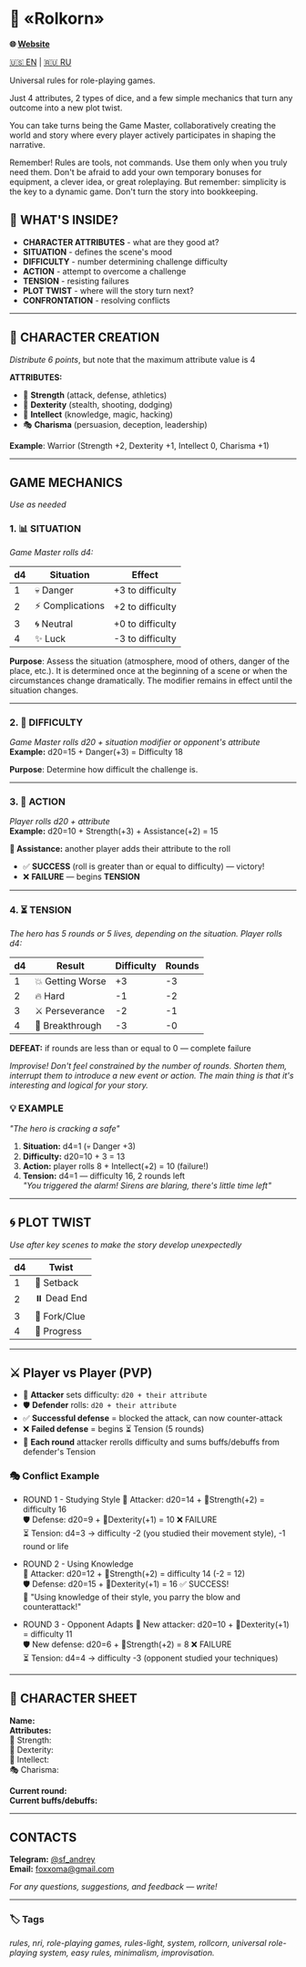 # 🎲 «Rolkorn»

**🌐 [Website](https://foxxoma.github.io/Rolkorn/en.html)**

[🇺🇸 EN](README_EN.md) | [🇷🇺 RU](README.md)

Universal rules for role-playing games.

Just 4 attributes, 2 types of dice, and a few simple mechanics that turn any outcome into a new plot twist.

You can take turns being the Game Master, collaboratively creating the world and story where every player actively participates in shaping the narrative.

Remember! Rules are tools, not commands. Use them only when you truly need them. Don't be afraid to add your own temporary bonuses for equipment, a clever idea, or great roleplaying. But remember: simplicity is the key to a dynamic game. Don't turn the story into bookkeeping.

## 🎯 WHAT'S INSIDE?

- **CHARACTER ATTRIBUTES** - what are they good at?  
- **SITUATION** - defines the scene's mood  
- **DIFFICULTY** - number determining challenge difficulty  
- **ACTION** - attempt to overcome a challenge  
- **TENSION** - resisting failures  
- **PLOT TWIST** - where will the story turn next?  
- **CONFRONTATION** - resolving conflicts

---

## 👤 CHARACTER CREATION  
*Distribute 6 points*, but note that the maximum attribute value is 4

**ATTRIBUTES:**
- 💪 **Strength** (attack, defense, athletics)  
- 🎯 **Dexterity** (stealth, shooting, dodging)  
- 🧠 **Intellect** (knowledge, magic, hacking)  
- 🎭 **Charisma** (persuasion, deception, leadership)

**Example**: Warrior (Strength +2, Dexterity +1, Intellect 0, Charisma +1)

---

## GAME MECHANICS  
*Use as needed*

### 1. 📊 **SITUATION**  
*Game Master rolls d4:*

| d4  | Situation    | Effect         |
| --- | ------------ | -------------- |
| 1   | 💀 Danger    | +3 to difficulty |
| 2   | ⚡ Complications | +2 to difficulty |
| 3   | 🌀 Neutral   | +0 to difficulty |
| 4   | ✨ Luck      | -3 to difficulty |

**Purpose**: Assess the situation (atmosphere, mood of others, danger of the place, etc.). It is determined once at the beginning of a scene or when the circumstances change dramatically. The modifier remains in effect until the situation changes.

---

### 2. 🎯 **DIFFICULTY**  
*Game Master rolls d20 + situation modifier or opponent's attribute*  
**Example:** d20=15 + Danger(+3) = Difficulty 18

**Purpose**: Determine how difficult the challenge is.

---

### 3. 🎲 **ACTION**  
*Player rolls d20 + attribute*  
**Example:** d20=10 + Strength(+3) + Assistance(+2) = 15

**🤝 Assistance:** another player adds their attribute to the roll

- ✅ **SUCCESS** (roll is greater than or equal to difficulty) — victory!  
- ❌ **FAILURE** — begins **TENSION**

---

### 4. ⏳ **TENSION**  
*The hero has 5 rounds or 5 lives, depending on the situation.
Player rolls d4:*

| d4  | Result       | Difficulty | Rounds |
| --- | ------------ | ---------- | ------ |
| 1   | 💥 Getting Worse | +3        | -3     |
| 2   | 🔥 Hard      | -1        | -2     |
| 3   | ⚔️ Perseverance | -2        | -1     |
| 4   | 🎯 Breakthrough | -3        | -0     |

**DEFEAT:** if rounds are less than or equal to 0 — complete failure

*Improvise! Don't feel constrained by the number of rounds. Shorten them, interrupt them to introduce a new event or action. The main thing is that it's interesting and logical for your story.*

### 💡 EXAMPLE

*"The hero is cracking a safe"*  
1. **Situation:** d4=1 (💀 Danger +3)  
2. **Difficulty:** d20=10 + 3 = 13  
3. **Action:** player rolls 8 + Intellect(+2) = 10 (failure!)  
4. **Tension:** d4=1 — difficulty 16, 2 rounds left  
*"You triggered the alarm! Sirens are blaring, there's little time left"*

---

## 🌀 **PLOT TWIST**
*Use after key scenes to make the story develop unexpectedly*

| d4  | Twist            |
| --- | ---------------- |
| 1   | 🔄 Setback       |
| 2   | ⏸️ Dead End      |
| 3   | 🌱 Fork/Clue     |
| 4   | 🎯 Progress      |

---

## ⚔️ Player vs Player (PVP)

- 🎲 **Attacker** sets difficulty: `d20 + their attribute`  
- 🛡️ **Defender** rolls: `d20 + their attribute`  
- ✅ **Successful defense** = blocked the attack, can now counter-attack  
- ❌ **Failed defense** = begins ⏳ Tension (5 rounds)  
- 🔁 **Each round** attacker rerolls difficulty and sums buffs/debuffs from defender's Tension  

### 🎭 Conflict Example

- ROUND 1 - Studying Style
	🎲 Attacker: d20=14 + 💪Strength(+2) = difficulty 16  
	🛡️ Defense: d20=9 + 🎯Dexterity(+1) = 10 ❌ FAILURE  
	⏳ Tension: d4=3 → difficulty -2 (you studied their movement style), -1 round or life  

- ROUND 2 - Using Knowledge  
	🎲 Attacker: d20=12 + 💪Strength(+2) = difficulty 14 (-2 = 12)  
	🛡️ Defense: d20=15 + 🎯Dexterity(+1) = 16 ✅ SUCCESS!  
	💬 "Using knowledge of their style, you parry the blow and counterattack!"  

- ROUND 3 - Opponent Adapts
	🎲 New attacker: d20=10 + 🎯Dexterity(+1) = difficulty 11  
	🛡️ New defense: d20=6 + 💪Strength(+2) = 8 ❌ FAILURE  
	⏳ Tension: d4=4 → difficulty -3 (opponent studied your techniques)  

---

## 📝 CHARACTER SHEET

**Name:**  
**Attributes:**  
💪 Strength:  
🎯 Dexterity:  
🧠 Intellect:  
🎭 Charisma:  

**Current round:**  
**Current buffs/debuffs:**

---

## CONTACTS

**Telegram:** [@sf_andrey](https://t.me/sf_andrey)  
**Email:** foxxoma@gmail.com

*For any questions, suggestions, and feedback — write!*

---

### 🏷️ Tags
*rules, nri, role-playing games, rules-light, system, rollcorn, universal role-playing system, easy rules, minimalism, improvisation.*
